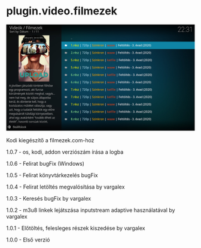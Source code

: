# plugin.video.filmezek
![Logo](resources/screenshots/screenshot-3.jpg)

Kodi kiegészítő a filmezek.com-hoz

1.0.7 - os, kodi, addon verziószám írása a logba

1.0.6 - Felirat bugFix (Windows)

1.0.5 - Felirat könyvtárkezelés bugFix

1.0.4 - Felirat letöltés megvalósítása by vargalex

1.0.3 - Keresés bugFix by vargalex

1.0.2 - m3u8 linkek lejátszása inputstream adaptive használatával by vargalex

1.0.1 - Előtöltés, felesleges részek kiszedése by vargalex

1.0.0 - Első verzió
